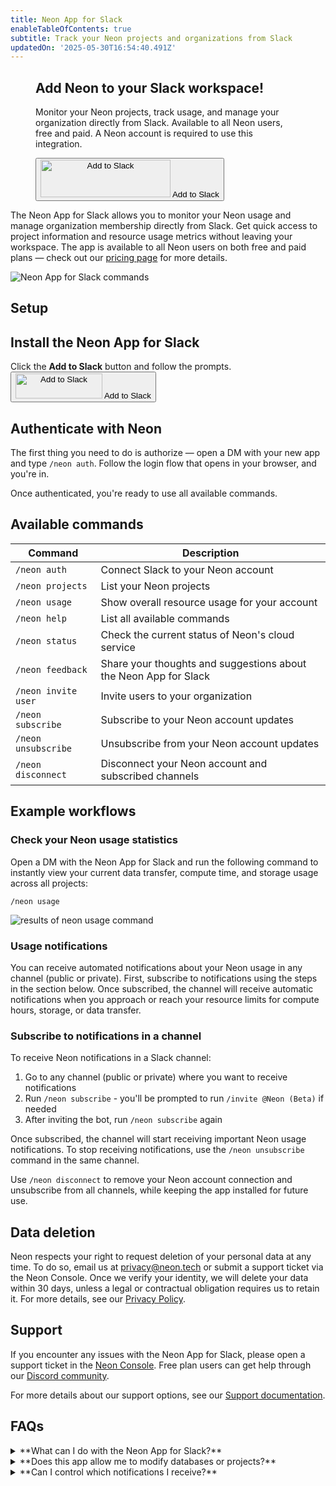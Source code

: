 ```yaml
---
title: Neon App for Slack
enableTableOfContents: true
subtitle: Track your Neon projects and organizations from Slack
updatedOn: '2025-05-30T16:54:40.491Z'
---
```


<figure className="doc-cta not-prose rounded-[10px] my-5 flex items-end gap-x-16 px-7 py-6 md:flex-col md:items-start border border-gray-new-90 bg-[linear-gradient(to_right,#FAFAFA_0%,rgba(250,250,250,0)100%)] dark:border-gray-new-20 dark:bg-[linear-gradient(to_right,#18191B_28.86%,#131415_74.18%)]">
  <div>
    <h2 className="!my-0 font-semibold tracking-extra-tight text-2xl leading-dense">Add Neon to your Slack workspace!</h2>
    <p className="mt-2 text-gray-new-20 dark:text-gray-new-80 text-sm font-light">Monitor your Neon projects, track usage, and manage your organization directly from Slack. Available to all Neon users, free and paid. A Neon account is required to use this integration.</p>
  </div>
  <Button
    className="border-none md:mt-4"
    to="https://slack.com/oauth/v2/authorize?client_id=2231113872023.8135357564067&scope=channels:read,chat:write,chat:write.public,commands,groups:read,im:history,im:read,mpim:read,team:read,users:read"
    target="_blank"
    rel="noopener noreferrer"
    tagName="Add to Slack"
    analyticsEvent="click_add_to_slack_link">
    <img alt="Add to Slack" height="60" width="208" src="https://platform.slack-edge.com/img/add_to_slack.png" srcSet="https://platform.slack-edge.com/img/add_to_slack.png 1x, https://platform.slack-edge.com/img/add_to_slack@2x.png 2x" />
    <span className="sr-only">Add to Slack</span>
  </Button>
</figure>

The Neon App for Slack allows you to monitor your Neon usage and manage organization membership directly from Slack. Get quick access to project information and resource usage metrics without leaving your workspace. The app is available to all Neon users on both free and paid plans — check out our [pricing page](/pricing) for more details.

![Neon App for Slack commands](/docs/manage/slack_app_overview.png)

## Setup

<Steps>

## Install the Neon App for Slack

Click the **Add to Slack** button and follow the prompts.
<Button
className="border-none"
to="https://slack.com/oauth/v2/authorize?client_id=2231113872023.8135357564067&scope=channels:read,chat:write,chat:write.public,commands,groups:read,im:history,im:read,mpim:read,team:read,users:read"
target="\_blank"
rel="noopener noreferrer"
tagName="Add to Slack"
analyticsEvent="click_add_to_slack_link">
<img alt="Add to Slack" height="40" width="139" src="https://platform.slack-edge.com/img/add_to_slack.png" srcSet="https://platform.slack-edge.com/img/add_to_slack.png 1x, https://platform.slack-edge.com/img/add_to_slack@2x.png 2x" />
<span className="sr-only">Add to Slack</span>
</Button>

## Authenticate with Neon

The first thing you need to do is authorize — open a DM with your new app and type `/neon auth`. Follow the login flow that opens in your browser, and you're in.

Once authenticated, you're ready to use all available commands.

</Steps>

## Available commands

| **Command**         | **Description**                                                  |
| ------------------- | ---------------------------------------------------------------- |
| `/neon auth`        | Connect Slack to your Neon account                               |
| `/neon projects`    | List your Neon projects                                          |
| `/neon usage`       | Show overall resource usage for your account                     |
| `/neon help`        | List all available commands                                      |
| `/neon status`      | Check the current status of Neon's cloud service                 |
| `/neon feedback`    | Share your thoughts and suggestions about the Neon App for Slack |
| `/neon invite user` | Invite users to your organization                                |
| `/neon subscribe`   | Subscribe to your Neon account updates                           |
| `/neon unsubscribe` | Unsubscribe from your Neon account updates                       |
| `/neon disconnect`  | Disconnect your Neon account and subscribed channels             |

## Example workflows

### Check your Neon usage statistics

Open a DM with the Neon App for Slack and run the following command to instantly view your current data transfer, compute time, and storage usage across all projects:

```
/neon usage
```

![results of neon usage command](/docs/manage/slack_app_usage.png)

### Usage notifications

You can receive automated notifications about your Neon usage in any channel (public or private). First, subscribe to notifications using the steps in the section below. Once subscribed, the channel will receive automatic notifications when you approach or reach your resource limits for compute hours, storage, or data transfer.

### Subscribe to notifications in a channel

To receive Neon notifications in a Slack channel:

1. Go to any channel (public or private) where you want to receive notifications
2. Run `/neon subscribe` - you'll be prompted to run `/invite @Neon (Beta)` if needed
3. After inviting the bot, run `/neon subscribe` again

Once subscribed, the channel will start receiving important Neon usage notifications. To stop receiving notifications, use the `/neon unsubscribe` command in the same channel.

Use `/neon disconnect` to remove your Neon account connection and unsubscribe from all channels, while keeping the app installed for future use.

## Data deletion

Neon respects your right to request deletion of your personal data at any time. To do so, email us at <privacy@neon.tech> or submit a support ticket via the Neon Console. Once we verify your identity, we will delete your data within 30 days, unless a legal or contractual obligation requires us to retain it. For more details, see our [Privacy Policy](/privacy-policy).

## Support

If you encounter any issues with the Neon App for Slack, please open a support ticket in the [Neon Console](https://console.neon.tech/app/projects?modal=support). Free plan users can get help through our [Discord community](https://discord.gg/92vNTzKDGp).

For more details about our support options, see our [Support documentation](/docs/introduction/support).

## FAQs

<details>
<summary>**What can I do with the Neon App for Slack?**</summary>

The Neon App for Slack allows you to:

- View project information and resource usage
- Monitor system status
- Manage notifications in channels
- Invite users to your organization

</details>

<details>
<summary>**Does this app allow me to modify databases or projects?**</summary>

No, the Neon App for Slack is primarily for viewing usage details and managing organization membership, not for direct database management.

</details>

<details>
<summary>**Can I control which notifications I receive?**</summary>

You can control where notifications are sent using the `/neon subscribe` and `/neon unsubscribe` commands in any channel. However, you cannot customize which types of notifications you receive — all subscribed channels will receive all important Neon updates and usage alerts.

</details>
